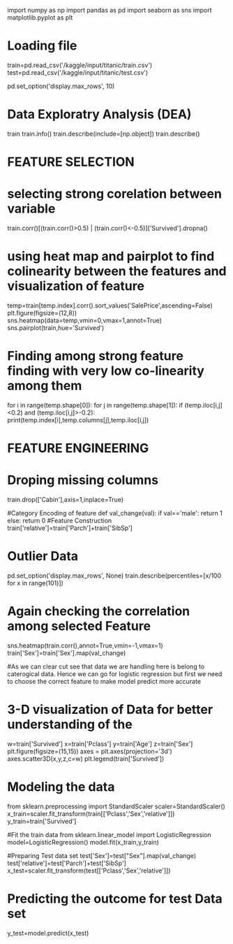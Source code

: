 import numpy as np 
import pandas as pd 
import seaborn as sns
import matplotlib.pyplot as plt

# Loading file
  train=pd.read_csv('/kaggle/input/titanic/train.csv')
  test=pd.read_csv('/kaggle/input/titanic/test.csv')

  pd.set_option('display.max_rows', 10)

# Data Exploratry Analysis (DEA)
  train
  train.info()
  train.describe(include=[np.object])
  train.describe()

# FEATURE SELECTION

# selecting strong corelation between variable
  train.corr()[(train.corr()>0.5) | (train.corr()<-0.5)]['Survived'].dropna()

# using heat map and pairplot to find colinearity between the features and visualization of feature
  temp=train[temp.index].corr().sort_values('SalePrice',ascending=False)
  plt.figure(figsize=(12,8))
  sns.heatmap(data=temp,vmin=0,vmax=1,annot=True)
  sns.pairplot(train,hue='Survived')

# Finding among strong feature finding with very low co-linearity among them 
  for i in range(temp.shape[0]):
      for j in range(temp.shape[1]):
          if (temp.iloc[i,j]<0.2) and (temp.iloc[i,j]>-0.2):
              print(temp.index[i],temp.columns[j],temp.iloc[i,j])
# FEATURE ENGINEERING

# Droping missing columns
  train.drop(['Cabin'],axis=1,inplace=True)
  
 #Category Encoding of feature 
  def val_change(val):
    if val=='male':
        return 1
    else:
        return 0
  #Feature Construction
  train['relative']=train['Parch']+train['SibSp']
  
  # Outlier Data
   pd.set_option('display.max_rows', None)
   train.describe(percentiles=[x/100 for x in range(101)])
   
  # Again checking the correlation among selected Feature
   sns.heatmap(train.corr(),annot=True,vmin=-1,vmax=1)
   train['Sex']=train['Sex'].map(val_change)

#As we can clear cut see that data we are handling here is belong to caterogical data. Hence we can go for logistic regression but first we need to       choose the correct feature to make model predict more accurate
  # 3-D visualization of Data for better understanding of the 
  w=train['Survived']
  x=train['Pclass']
  y=train['Age']
  z=train['Sex']
  plt.figure(figsize=(15,15))
  axes = plt.axes(projection='3d')
  axes.scatter3D(x,y,z,c=w)
  plt.legend(train['Survived'])
  
  # Modeling the data
  from sklearn.preprocessing import StandardScaler 
  scaler=StandardScaler()
  x_train=scaler.fit_transform(train[['Pclass','Sex','relative']])
  y_train=train['Survived']
  
  #Fit the train data
  from sklearn.linear_model import LogisticRegression
  model=LogisticRegression()
  model.fit(x_train,y_train)
  
  #Preparing Test data set
  test['Sex']=test["Sex"].map(val_change)
  test['relative']=test['Parch']+test['SibSp']
  x_test=scaler.fit_transform(test[['Pclass','Sex','relative']])
  
  # Predicting the outcome for test Data set
  y_test=model.predict(x_test)
  
